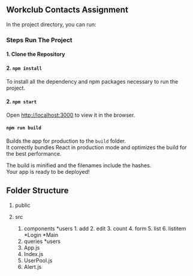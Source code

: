 

## Workclub Contacts Assignment

In the project directory, you can run:


### Steps Run The Project

#### 1. Clone the Repository

#### 2. `npm install`

To install all the dependency and npm packages necessary to run the project.

#### 2. `npm start`


Open [http://localhost:3000](http://localhost:3000) to view it in the browser.



#### `npm run build`

Builds the app for production to the `build` folder.<br>
It correctly bundles React in production mode and optimizes the build for the best performance.

The build is minified and the filenames include the hashes.<br>
Your app is ready to be deployed!


## Folder Structure

1. public
	
2. src
	1. components
		*users
			1. add
			2. edit
			3. count
			4. form
			5. list
			6. listitem	
		*Login
		*Main
	2. queries
		*users
	3. App.js
	4. Index.js
	5. UserPool.js
	6. Alert.js
